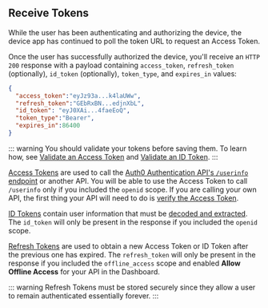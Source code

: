 
## Receive Tokens

While the user has been authenticating and authorizing the device, the device app has continued to poll the token URL to request an Access Token. 

Once the user has successfully authorized the device, you'll receive an `HTTP 200` response with a payload containing `access_token`, `refresh_token` (optionally), `id_token` (optionally), `token_type`, and `expires_in` values:

```json
{
  "access_token":"eyJz93a...k4laUWw",
  "refresh_token":"GEbRxBN...edjnXbL",
  "id_token": "eyJ0XAi...4faeEoQ",
  "token_type":"Bearer",
  "expires_in":86400
}
```
::: warning
You should validate your tokens before saving them. To learn how, see [Validate an Access Token](/tokens/guides/access-token/validate-access-token) and [Validate an ID Token](/tokens/guides/id-token/validate-id-token).
::: 

[Access Tokens](/tokens/access-token) are used to call the [Auth0 Authentication API's `/userinfo` endpoint](/api/authentication#get-user-info) or another API. You will be able to use the Access Token to call `/userinfo` only if you included the `openid` scope. If you are calling your own API, the first thing your API will need to do is [verify the Access Token](/tokens/guides/access-token/validate-access-token).

[ID Tokens](/tokens/concepts/id-tokens) contain user information that must be [decoded and extracted](/tokens/id-tokens#id-token-payload). The `id_token` will only be present in the response if you included the `openid` scope.

[Refresh Tokens](/tokens/refresh-token) are used to obtain a new Access Token or ID Token after the previous one has expired. The `refresh_token` will only be present in the response if you included the `offline_access` scope and enabled __Allow Offline Access__ for your API in the Dashboard.

::: warning
Refresh Tokens must be stored securely since they allow a user to remain authenticated essentially forever.
:::
